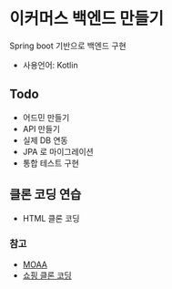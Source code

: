 # 이커머스 백엔드 만들기
Spring boot 기반으로 백엔드 구현
- 사용언어: Kotlin

## Todo
- 어드민 만들기
- API 만들기
- 실제 DB 연동
- JPA 로 마이그레이션
- 통합 테스트 구현

## 클론 코딩 연습
- HTML 클론 코딩

### 참고
- [MOAA](https://www.amekaji-moaa.com/)
- [쇼핑 클론 코딩](http://blog.naver.com/PostView.nhn?blogId=93immm&logNo=221354720166&parentCategoryNo=&categoryNo=&viewDate=&isShowPopularPosts=false&from=postView)
